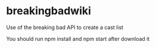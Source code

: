 # breakingbadwiki

Use of the breaking bad API to create a cast list

You should run npm install and npm start after download it
